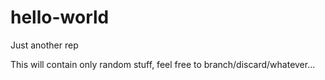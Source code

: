 hello-world
===========

Just another rep

This will contain only random stuff, feel free to branch/discard/whatever...

